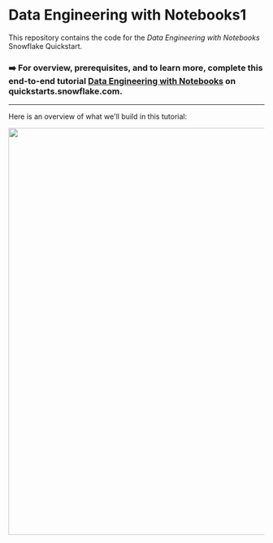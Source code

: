 # Data Engineering with Notebooks1
This repository contains the code for the *Data Engineering with Notebooks* Snowflake Quickstart.

### ➡️ For overview, prerequisites, and to learn more, complete this end-to-end tutorial [Data Engineering with Notebooks](https://quickstarts.snowflake.com/guide/data_engineering_with_notebooks/index.html?index=..%2F..index#0) on quickstarts.snowflake.com.

___
Here is an overview of what we'll build in this tutorial:

<img src="images/quickstart_overview.png" width=800px>
